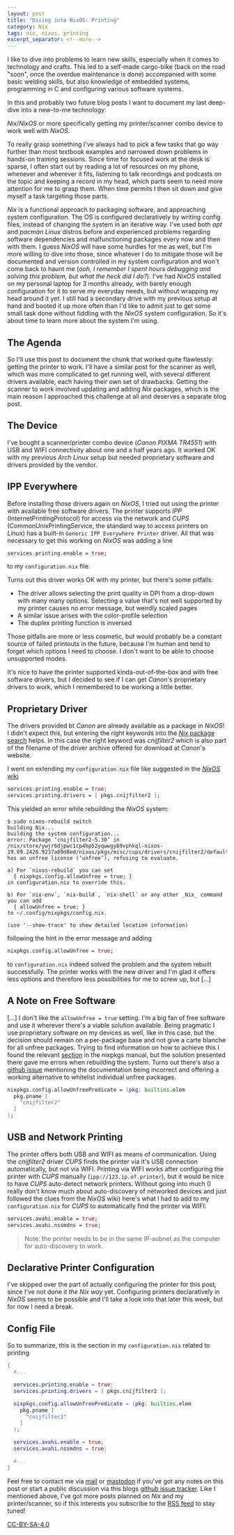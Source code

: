 ```yaml
---
layout: post
title: "Diving into NixOS: Printing"
category: Nix
tags: nix, nixos, printing
excerpt_separator: <!--more-->
---
```


I like to dive into problems to learn new skills, especially when
it comes to technology and crafts. This led to a self-made cargo-bike (back on
the road "soon", once the overdue maintenance is done) accompanied with some
basic welding skills, but also knowledge of embedded systems, programming in C
and configuring various software systems. 

In this and probably two future blog posts I want to document my last deep-dive
into a new-to-me technology: 

_Nix_/_NixOS_ or more specifically getting my printer/scanner combo device to work
well with _NixOS_.

To really grasp something I've always had to pick a few tasks that go way
further than most textbook examples and narrowed down problems in hands-on
training sessions. Since time for focused work at the desk is sparse, I often
start out by reading a lot of resources on my phone, whenever and wherever it
fits, listening to talk recordings and podcasts on the topic and keeping a record
in my head, which parts seem to need more attention for me to grasp them. When
time permits I then sit down and give myself a task targeting those parts.

<!--more-->

_Nix_ is a functional approach to packaging software, and approaching system
configuration. The OS is configured declaratively by writing config files,
instead of changing the system in an iterative way. I've used both _apt_ and
_pacman_ _Linux_ distros before and experienced problems regarding software
dependencies and malfunctioning packages every now and then with them. I guess
_NixOS_ will have some hurdles for me as well, but I'm more willing to dive
into those, since whatever I do to mitigate those will be documented and
version controlled in my system configuration and won't come back to haunt me
(_ooh, I remember I spent hours debugging and solving this problem, but what
the heck did I do?_). I've had _NixOS_ installed on my personal laptop for 3
months already, with barely enough configuration for it to serve my everyday
needs, but without wrapping my head around it yet.  I still had a secondary
drive with my previous setup at hand and booted it up more often than I'd like
to admit just to get some small task done without fiddling with the _NixOS_
system configuration. So it's about time to learn more about the system I'm
using.

## The Agenda

So I'll use this post to document the chunk that worked quite flawlessly:
getting the printer to work. I'll have a similar post for the scanner as well,
which was more complicated to get running well, with several different drivers
available, each having their own set of drawbacks. Getting the scanner to work involved updating and
adding _Nix_ packages, which is the main reason I approached this challenge at
all and deserves a separate blog post.

## The Device

I've bought a scanner/printer combo device (_Canon PIXMA TR4551_) with USB and
WIFI connectivity about one and a half years ago.  It worked OK with my
previous _Arch_ _Linux_ setup but needed proprietary software and drivers provided
by the vendor.

## IPP Everywhere

Before installing those drivers again on _NixOS_, I tried out using the printer
with available free software drivers. The printer supports _IPP_
(InternetPrintingProtocol) for access via the network and _CUPS_
(CommonUnixPrintingService, the standard way to access printers on _Linux_) has a
built-in `Generic IPP Everywhere Printer` driver. All that was necessary to get
this working on _NixOS_ was adding a line 
```nix
services.printing.enable = true;
```
to my `configuration.nix` file.

Turns out this driver works OK with my printer, but there's some pitfalls:
* The driver allows selecting the print quality in DPI from a drop-down with
  many many options. Selecting a value that's not well supported by my printer
  causes no error message, but weirdly scaled pages
* A similar issue arises with the color-profile selection
* The duplex printing function is inversed

Those pitfalls are more or less cosmetic, but would probably be a constant
source of failed printouts in the future, because I'm human and tend to forget
which options I need to choose. I don't want to be able to choose unsupported
modes.

It's nice to have the printer supported kinda-out-of-the-box and with
free software drivers, but I decided to see if I can get _Canon_'s proprietary
drivers to work, which I remembered to be working a little better.

## Proprietary Driver

The drivers provided bt _Canon_ are already available as a package in _NixOS_!
I didn't expect this, but entering the right keywords into the [_Nix_ package
search](https://nixos.org/nixos/packages.html) helps. In this case the right
keyword was _cnijfilter2_ which is also part of the filename of the driver
archive offered for download at _Canon_'s website. 

I went on extending my `configuration.nix` file like suggested in the [_NixOS_
wiki](https://nixos.wiki/wiki/Printing)
```nix
services.printing.enable = true;
services.printing.drivers = [ pkgs.cnijfilter2 ];
```
This yielded an error while rebuilding the _NixOS_ system:
```
$ sudo nixos-rebuild switch 
building Nix...
building the system configuration...
error: Package ‘cnijfilter2-5.30’ in /nix/store/ywjr6djpwc1cp4hp52yqwwgyb9vphkql-nixos-19.09.2426.9237a09d8ed/nixos/pkgs/misc/cups/drivers/cnijfilter2/default.nix:117 has an unfree license (‘unfree’), refusing to evaluate.

a) For `nixos-rebuild` you can set
  { nixpkgs.config.allowUnfree = true; }
in configuration.nix to override this.

b) For `nix-env`, `nix-build`, `nix-shell` or any other _Nix_ command you can add
  { allowUnfree = true; }
to ~/.config/nixpkgs/config.nix.

(use '--show-trace' to show detailed location information)
```
following the hint in the error message and adding
```nix
nixpkgs.config.allowUnfree = true;
```
to `configuration.nix` indeed solved the problem and the system rebuilt
successfully. The printer works with the new driver and I'm glad it offers less
options and therefore less possibilities for me to screw up, but [...]

## A Note on Free Software

[...] I don't like the `allowUnfree = true` setting. I'm a big fan of free
software and use it wherever there's a viable solution available. Being
pragmatic I use proprietary software on my devices as well, like in this case,
but the decision should remain on a per-package base and not give a carte
blanche for all unfree packages.  Trying to find information on how to achieve
this I found the relevant
[section](https://nixos.org/nixpkgs/manual/#sec-allow-unfree) in the nixpkgs
manual, but the solution presented there gave me errors when rebuilding the
system. Turns out there's also a [github
issue](https://github.com/NixOS/nixpkgs/issues/67830#issuecomment-542933255)
mentioning the documentation being incorrect and offering a working alternative
to whitelist individual unfree packages.
```nix
nixpkgs.config.allowUnfreePredicate = (pkg: builtins.elem
  pkg.pname [
    "cnijfilter2"
  ]
);
```

## USB and Network Printing

The printer offers both USB and WIFI as means of communication. Using the
_cnijfilter2_ driver _CUPS_ finds the printer via it's USB connection
automatically, but not via WIFI. Printing via WIFI works after configuring the
printer with _CUPS_ manually (`ipp://123.ip.of.printer`), but it would be nice
to have _CUPS_ auto-detect network printers. Without going into much (I really
don't know much about auto-discovery of networked devices and just followed the
clues from the _NixOS_ wiki) here's what I had to add to my `configuration.nix` for _CUPS_
to automatically find the printer via WIFI:
```nix
services.avahi.enable = true;
services.avahi.nssmdns = true;
```

> Note: the printer needs to be in the same IP-subnet as the computer for
auto-discovery to work.

## Declarative Printer Configuration

I've skipped over the part of actually configuring the printer for this post,
since I've not done it *the _Nix_ way* yet. Configuring printers declaratively
in _NixOS_ seems to be possible and I'll take a look into that later this week,
but for now I need a break.

## Config File

So to summarize, this is the section in my
`configuration.nix` related to printing
```nix
{
  #...

  services.printing.enable = true;
  services.printing.drivers = [ pkgs.cnijfilter2 ];

  nixpkgs.config.allowUnfreePredicate = (pkg: builtins.elem
    pkg.pname [
      "cnijfilter2"
    ]
  );

  services.avahi.enable = true;
  services.avahi.nssmdns = true;

  #...
}
```

Feel free to contact me via [mail](mailto:dwagenk@mailbox.org) or
[mastodon](https://chaos.social/@dwagenk) if you've got any notes on this post
or start a public discussion via this blogs [github issue
tracker](https://github.com/dwagenk/blog.dwagenk.com/issues). Like I mentioned
above, I've got more posts planned on _Nix_ and my printer/scanner, so if this
interests you subscribe to the [RSS feed](/feed.xml) to stay tuned! 

[CC-BY-SA-4.0](http://creativecommons.org/licenses/by-sa/4.0/)
